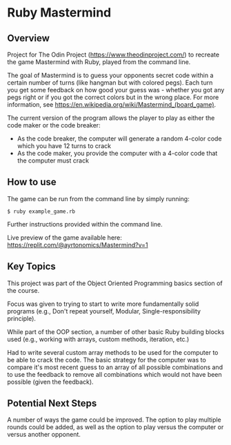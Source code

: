 # Ruby Mastermind

## Overview

Project for The Odin Project (https://www.theodinproject.com/) to recreate the game Mastermind with Ruby, played from the command line.

The goal of Mastermind is to guess your opponents secret code within a certain number of turns (like hangman but with colored pegs). Each turn you get some feedback on how good your guess was - whether you got any pegs right or if you got the correct colors but in the wrong place. For more information, see https://en.wikipedia.org/wiki/Mastermind_(board_game).

The current version of the program allows the player to play as either the code maker or the code breaker: 
- As the code breaker, the computer will generate a random 4-color code which you have 12 turns to crack
- As the code maker, you provide the computer with a 4-color code that the computer must crack

## How to use

The game can be run from the command line by simply running:

```
$ ruby example_game.rb
```

Further instructions provided within the command line.

Live preview of the game available here: https://replit.com/@ayrtonomics/Mastermind?v=1

## Key Topics

This project was part of the Object Oriented Programming basics section of the course. 

Focus was given to trying to start to write more fundamentally solid programs (e.g., Don't repeat yourself, Modular, Single-responsibility principle).

While part of the OOP section, a number of other basic Ruby building blocks used (e.g., working with arrays, custom methods, iteration, etc.) 

Had to write several custom array methods to be used for the computer to be able to crack the code. The basic strategy for the computer was to compare it's most recent guess to an array of all possible combinations and to use the feedback to remove all combinations which would not have been possible (given the feedback).

## Potential Next Steps

A number of ways the game could be improved. The option to play multiple rounds could be added, as well as the option to play versus the computer or versus another opponent.
